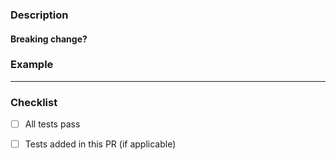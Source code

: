 ### Description

<!-- Describe the bug this PR fixes or the feature it adds. Link to any related issues and PRs -->

#### Breaking change?

<!-- If applicable, list the APIs/functionality which this PR breaks -->

### Example

<!-- If applicable, add an example on how this improves the application -->

---

### Checklist

- [ ] All tests pass
- [ ] Tests added in this PR (if applicable)

